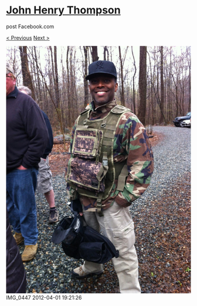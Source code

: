 # [John Henry Thompson](../README.md)
post Facebook.com

[< Previous](2012-04-01-17.md) [Next >](2012-02-04-1.md)

[![](../media/2012-04-01/Paintball-14th-B-day-IMG_0447.jpg)](../README.md)
IMG_0447
2012-04-01 19:21:26